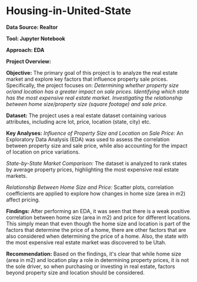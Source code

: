 # Housing-in-United-State

**Data Source: Realtor**

**Tool: Jupyter Notebook**

**Approach: EDA**

**Project Overview:**

**Objective:**
The primary goal of this project is to analyze the real estate market and explore key factors that influence property sale prices. Specifically, the project focuses on:
*Determining whether property size or/and location has a greater impact on sale prices.*
*Identifying which state has the most expensive real estate market.*
*Investigating the relationship between home size/property size (square footage) and sale price.*

**Dataset:**
The project uses a real estate dataset containing various attributes, including acre lot, price, location (state, city) etc.

**Key Analyses:**
*Influence of Property Size and Location on Sale Price:*
An Exploratory Data Analysis (EDA) was used to assess the correlation between property size and sale price, while also accounting for the impact of location on price variations.

*State-by-State Market Comparison:*
The dataset is analyzed to rank states by average property prices, highlighting the most expensive real estate markets.

*Relationship Between Home Size and Price:*
Scatter plots, correlation coefficients are applied to explore how changes in home size (area in m2) affect pricing.

**Findings:**
After performing an EDA, it was seen that there is a weak positive correlation between home size (area in m2) and price for different locations. This simply mean that even though the home size and location is part of the factors that determine the price of a home, there are other factors that are also considered when determining the price of a home. Also, the state with the most expensive real estate market was discovered to be Utah.

**Recommendation:**
Based on the findings, it's clear that while home size (area in m2) and location play a role in determining property prices, it is not the sole driver, so when purchasing or investing in real estate, factors beyond property size and location should be considered.
